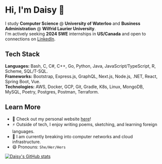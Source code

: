 # Hi, I'm Daisy 👋

I study **Computer Science** @ **University of Waterloo** and **Business Administration** @ **Wilfrid Laurier University**. <br>
I'm actively seeking **2024 SWE** internships in **US/Canada** and open to connections on [LinkedIn](https://www.linkedin.com/in/chun--ye/). <br>

## Tech Stack
**Languages:** Bash, C, C#, C++, Go, Python, Java, JavaScript/TypeScript, R, Scheme, SQL/T-SQL. <br>
**Frameworks:** Bootstrap, Express.js, GraphQL, Next.js, Node.js, .NET, React, Spring Boot, Vue. <br>
**Technologies:** AWS, Docker, GCP, Git, Gradle, K8s, Linux, MongoDB, MySQL, Poetry, Postgres, Postman, Terraform. <br>

## Learn More
- 🌱 Check out my personal website [here](https://daisy-ye.com/)!
- ⚡ Outside of tech, I enjoy writing poems, sketching, and learning foreign languages.
- 🤖 I am currently breaking into computer networks and cloud infrastructure.
- 😄 Pronouns: `She/Her/Hers`

[![Daisy's GitHub stats](https://github-readme-stats.vercel.app/api?username=daisyyedda)](https://github.com/daisyyedda/github-readme-stats)
